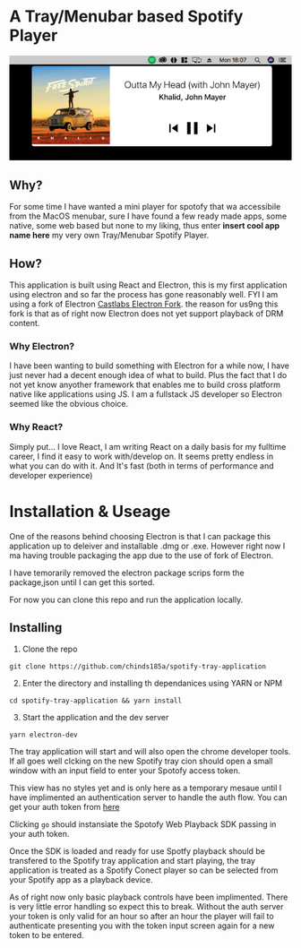 # A Tray/Menubar based Spotify Player

![Spotify Tray Application Screenshot](./assets/spotify_tray_application.png)

## Why?

For some time I have wanted a mini player for spotofy that wa accessibile from the MacOS menubar, sure I have found a few ready made apps, some native, some web based but none to my liking, thus enter **insert cool app name here** my very own Tray/Menubar Spotify Player.

## How?

This application is built using React and Electron, this is my first application using electron and so far the process has gone reasonably well. FYI I am using a fork of Electron [Castlabs Electron Fork](https://github.com/castlabs/electron-releases). the reason for us9ng this fork is that as of right now Electron does not yet support playback of DRM content.

### Why Electron?

I have been wanting to build something with Electron for a while now, I have just never had a decent enough idea of what to build. Plus the fact that I do not yet know anyother framework that enables me to build cross platform native like applications using JS. I am a fullstack JS developer so Electron seemed like the obvious choice.

### Why React?

Simply put... I love React, I am writing React on a daily basis for my fulltime career, I find it easy to work with/develop on. It seems pretty endless in what you can do with it. And It's fast (both in terms of performance and developer experience)

# Installation & Useage

One of the reasons behind choosing Electron is that I can package this application up to deleiver and installable .dmg or .exe. However right now I ma having trouble packaging the app due to the use of fork of Electron.

I have temorarily removed the electron package scrips form the package,json until I can get this sorted.

For now you can clone this repo and run the application locally.

## Installing

1. Clone the repo

```
git clone https://github.com/chinds185a/spotify-tray-application
```

2. Enter the directory and installing th dependanices using YARN or NPM

```
cd spotify-tray-application && yarn install
```

3. Start the application and the dev server

```
yarn electron-dev
```

The tray application will start and will also open the chrome developer tools. If all goes well clcking on the new Spotify tray cion should open a small window with an input field to enter your Spotofy access token.

This view has no styles yet and is only here as a temporary mesaue until I have implimented an authentication server to handle the auth flow. You can get your auth token from [here](https://developer.spotify.com/documentation/web-playback-sdk/quick-start/#)

Clicking `go` should instansiate the Spotofy Web Playback SDK passing in your auth token.

Once the SDK is loaded and ready for use Spotfy playback should be transfered to the Spotify tray application and start playing, the tray application is treated as a Spotify Conect player so can be selected from your Spotify app as a playback device.

As of right now only basic playback controls have been implimented. There is very little error handling so expect this to break. Without the auth server your token is only valid for an hour so after an hour the player will fail to authenticate presenting you with the token input screen again for a new token to be entered.
